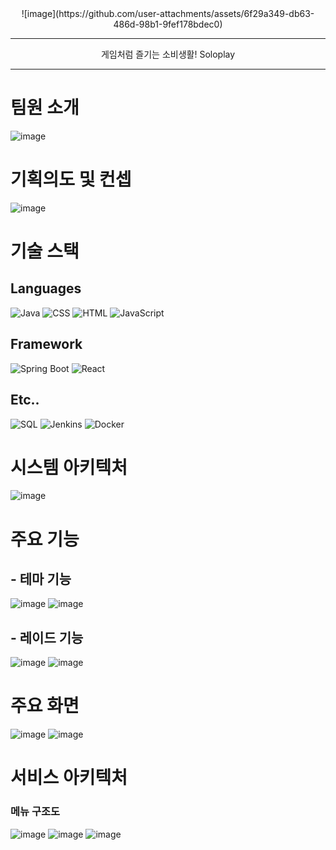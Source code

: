 <div align="center">
![image](https://github.com/user-attachments/assets/6f29a349-db63-486d-98b1-9fef178bdec0)
</div>
<hr>
<p align="center">
  게임처럼 즐기는 소비생활! Soloplay
</p>

<hr>

# 팀원 소개
![image](https://github.com/user-attachments/assets/5c5a4cf9-6aa3-4100-b7a3-d577162f08e6)

# 기획의도 및 컨셉
![image](https://github.com/user-attachments/assets/0e0e935d-dd1b-4d68-95a0-a887c17f7757)

# 기술 스택
## Languages
![Java](https://img.shields.io/badge/Java-007396?style=flat-square&logo=Java&logoColor=white)
![CSS](https://img.shields.io/badge/CSS-1572B6?style=flat-square&logo=CSS3&logoColor=white)
![HTML](https://img.shields.io/badge/HTML-E34F26?style=flat-square&logo=HTML5&logoColor=white)
![JavaScript](https://img.shields.io/badge/JavaScript-F7DF1E?style=flat-square&logo=JavaScript&logoColor=black)

## Framework
![Spring Boot](https://img.shields.io/badge/Spring_Boot-6DB33F?style=flat-square&logo=SpringBoot&logoColor=white)
![React](https://img.shields.io/badge/React-61DAFB?style=flat-square&logo=React&logoColor=black)

## Etc..
![SQL](https://img.shields.io/badge/SQL-4479A1?style=flat-square&logo=MySQL&logoColor=white)
![Jenkins](https://img.shields.io/badge/Jenkins-D24939?style=flat-square&logo=Jenkins&logoColor=white)
![Docker](https://img.shields.io/badge/-Docker-2496ED?style=flat-square&logo=docker&logoColor=white)

# 시스템 아키텍처
![image](https://github.com/user-attachments/assets/bff2a577-9200-4a50-89aa-d32b495103e8)

# 주요 기능
## - 테마 기능
![image](https://github.com/user-attachments/assets/1423cb00-9e99-40bf-b349-18975bf71b28)
![image](https://github.com/user-attachments/assets/f0decace-6569-424f-86bd-22fc9e20fa90)

## - 레이드 기능
![image](https://github.com/user-attachments/assets/5b83fb7f-934b-435d-a1de-a90d15657988)
![image](https://github.com/user-attachments/assets/ebb46667-c2da-4782-9250-2f5527d4c0cf)

# 주요 화면
![image]()
![image]()

# 서비스 아키텍처
### 메뉴 구조도
![image](https://github.com/user-attachments/assets/24894be4-9e7f-4263-b88c-0188a0b5bcf7)
![image]()
![image]()





